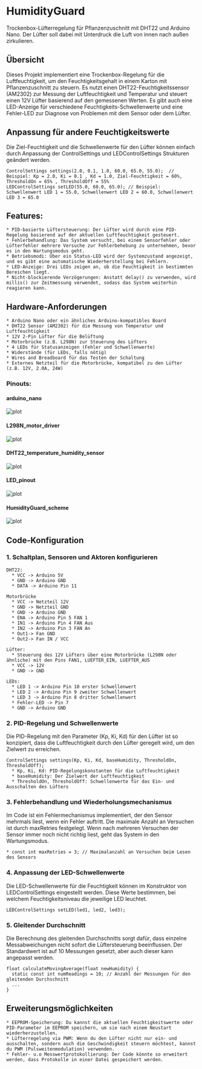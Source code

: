 # HumidityGuard
Trockenbox-Lüfterregelung für Pflanzenzuschnitt mit DHT22 und Arduino Nano. Der Lüfter soll dabei mit Unterdruck die Luft von innen nach außen zirkulieren.

## Übersicht
Dieses Projekt implementiert eine Trockenbox-Regelung für die Luftfeuchtigkeit, um den Feuchtigkeitsgehalt in einem Karton mit Pflanzenzuschnitt zu steuern. Es nutzt einen DHT22-Feuchtigkeitssensor (AM2302) zur Messung der Luftfeuchtigkeit und Temperatur und steuert einen 12V Lüfter basierend auf den gemessenen Werten. Es gibt auch eine LED-Anzeige für verschiedene Feuchtigkeits-Schwellenwerte und eine Fehler-LED zur Diagnose von Problemen mit dem Sensor oder dem Lüfter.

## Anpassung für andere Feuchtigkeitswerte
Die Ziel-Feuchtigkeit und die Schwellenwerte für den Lüfter können einfach durch Anpassung der ControlSettings und LEDControlSettings Strukturen geändert werden.

	ControlSettings settings(2.0, 0.1, 1.0, 60.0, 65.0, 55.0);  // Beispiel: Kp = 2.0, Ki = 0.1 , Kd = 1.0, Ziel-Feuchtigkeit = 60%, ThresholdOn = 65% , ThresholdOff = 55%
	LEDControlSettings setLED(55.0, 60.0, 65.0); // Beispiel: Schwellenwert LED 1 = 55.0, Schwellenwert LED 2 = 60.0, Schwellenwert LED 3 = 65.0

## Features:
    * PID-basierte Lüftersteuerung: Der Lüfter wird durch eine PID-Regelung basierend auf der aktuellen Luftfeuchtigkeit gesteuert.
    * Fehlerbehandlung: Das System versucht, bei einem Sensorfehler oder Lüfterfehler mehrere Versuche zur Fehlerbehebung zu unternehmen, bevor es in den Wartungsmodus geht.
    * Betriebsmodi: Über ein Status-LED wird der Systemzustand angezeigt, und es gibt eine automatische Wiederherstellung bei Fehlern.
    * LED-Anzeige: Drei LEDs zeigen an, ob die Feuchtigkeit in bestimmten Bereichen liegt.
    * Nicht-blockierende Verzögerungen: Anstatt delay() zu verwenden, wird millis() zur Zeitmessung verwendet, sodass das System weiterhin reagieren kann.

## Hardware-Anforderungen
    * Arduino Nano oder ein ähnliches Arduino-kompatibles Board
    * DHT22 Sensor (AM2302) für die Messung von Temperatur und Luftfeuchtigkeit
    * 12V 2-Pin Lüfter für die Belüftung
    * Motorbrücke (z.B. L298N) zur Steuerung des Lüfters
    * 4 LEDs für Statusanzeigen (Fehler und Schwellenwerte)
    * Widerstände (für LEDs, falls nötig)
    * Wires and Breadboard für das Testen der Schaltung
    * Externes Netzteil für die Motorbrücke, kompatibel zu den Lüfter (z.B. 12V, 2.0A, 24W)

### Pinouts:
#### arduino_nano
![plot](./images/arduino_nano_pinout.png) 

#### L298N_motor_driver
![plot](./images/L298N_motor_driver_pinout.png) 

#### DHT22_temperature_humidity_sensor
![plot](./images/DHT22_pinout.png) 

#### LED_pinout
![plot](./images/LED_pinout.png) 

#### HumidityGuard_scheme
![plot](./images/HumidityGuard_scheme.drawio.png) 

## Code-Konfiguration

  ### 1. Schaltplan, Sensoren und Aktoren konfigurieren 
  
    DHT22:
      * VCC -> Arduino 5V
      * GND -> Arduino GND
      * DATA -> Arduino Pin 11
        
    Motorbrücke
      * VCC -> Netzteil 12V 
      * GND -> Netzteil GND
      * GND -> Arduino GND
      * ENA -> Arduino Pin 5 FAN 1 
      * IN1 -> Arduino Pin 4 FAN Aus
      * IN2 -> Arduino Pin 3 FAN An
      * Out1-> Fan GND
      * Out2-> Fan IN / VCC
    
    Lüfter:
      * Steuerung des 12V Lüfters über eine Motorbrücke (L298N oder ähnliche) mit den Pins FAN1, LUEFTER_EIN, LUEFTER_AUS
      * VCC -> 12V
      * GND -> GND
    	
    LEDs:
      * LED 1 -> Arduino Pin 10 erster Schwellenwert
      * LED 2 -> Arduino Pin 9 zweiter Schwellenwert
      * LED 3 -> Arduino Pin 8 dritter Schwellenwert
      * Fehler-LED -> Pin 7
      * GND -> Arduino GND

### 2. PID-Regelung und Schwellenwerte
Die PID-Regelung mit den Parameter (Kp, Ki, Kd) für den Lüfter ist so konzipiert, dass die Luftfeuchtigkeit durch den Lüfter geregelt wird, um den Zielwert zu erreichen.

    ControlSettings settings(Kp, Ki, Kd, baseHumidity, ThresholdOn, ThresholdOff);
      * Kp, Ki, Kd: PID-Regelungskonstanten für die Luftfeuchtigkeit
      * baseHumidity: Der Zielwert der Luftfeuchtigkeit
   	  * ThresholdOn, ThresholdOff: Schwellenwerte für das Ein- und Ausschalten des Lüfters

### 3. Fehlerbehandlung und Wiederholungsmechanismus
Im Code ist ein Fehlermechanismus implementiert, der den Sensor mehrmals liest, wenn ein Fehler auftritt. Die maximale Anzahl an Versuchen ist durch maxRetries festgelegt. Wenn nach mehreren Versuchen der Sensor immer noch nicht richtig liest, geht das System in den Wartungsmodus.

	* const int maxRetries = 3; // Maximalanzahl an Versuchen beim Lesen des Sensors

### 4. Anpassung der LED-Schwellenwerte
Die LED-Schwellenwerte für die Feuchtigkeit können im Konstruktor von LEDControlSettings eingestellt werden. Diese Werte bestimmen, bei welchem Feuchtigkeitsniveau die jeweilige LED leuchtet.

	LEDControlSettings setLED(led1, led2, led3); 
 
### 5. Gleitender Durchschnitt
Die Berechnung des gleitenden Durchschnitts sorgt dafür, dass einzelne Messabweichungen nicht sofort die Lüftersteuerung beeinflussen. Der Standardwert ist auf 10 Messungen gesetzt, aber auch dieser kann angepasst werden.

	float calculateMovingAverage(float newHumidity) {
	  static const int numReadings = 10; // Anzahl der Messungen für den gleitenden Durchschnitt
	  ...
	}

## Erweiterungsmöglichkeiten
    * EEPROM-Speicherung: Du kannst die aktuellen Feuchtigkeitswerte oder PID-Parameter im EEPROM speichern, um sie nach einem Neustart wiederherzustellen.
    * Lüfterregelung via PWM: Wenn du den Lüfter nicht nur ein- und ausschalten, sondern auch die Geschwindigkeit steuern möchtest, kannst du PWM (Pulsweitenmodulation) verwenden.
    * Fehler- u.o Messwertprotokollierung: Der Code könnte so erweitert werden, dass Protokolle in einer Datei gespeichert werden.
